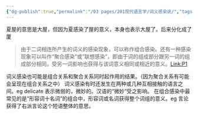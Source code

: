 ```yaml
---
{"dg-publish":true,"permalink":"/03 pages/201现代语言学/词义感染说/","tags":["语言学"],"created":"2024-11-30T21:03:02.799+08:00","updated":"2025-03-02T18:57:19.113+08:00"}
---
```


夏屋的意思是大屋，但因为夏感染了屋的意义，本身也表示大屋了。后来分化成了厦
>由于二词相连所产生的词义的感染现象，可以称作组合感染。还有一种感染现象可以叫作“聚合感染”或“联想感染”，即由于词的组成部分跟另一词的组成部分相同，受另一词影响也获得与该词意义相同或相近的意义。[Link:P1](zotero://open-pdf/library/items/RRF82PDZ?page=1&annotation=RDSBSJHZ)

词义感染也可能是组合关系和聚合关系同时起作用的结果。（因为聚合关系有可能会呈现在组合关系之中）
词义感染有时还发生在两种或几种互相接触的语言之间。eg delicate 表示微弱的，微妙的。汉语的“微妙”受之影响。
在组合感染中最常见的是“形容词十名词”的组合中，形容词或名词获得整个词组的意义。eg 言论获得了右派言论这个短语整体的意思。
